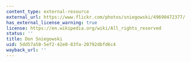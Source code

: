 ```yaml
---
content_type: external-resource
external_url: https://www.flickr.com/photos/sniegowski/49690472377/
has_external_license_warning: true
license: https://en.wikipedia.org/wiki/All_rights_reserved
status: ''
title: Don Sniegowski
uid: 5dd57a58-5ef2-42e0-83fa-20792dbfd6c4
wayback_url: ''
---
```

